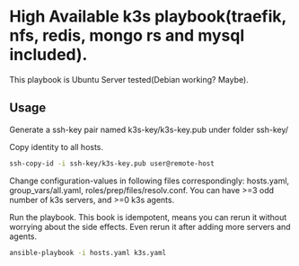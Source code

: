 # High Available k3s playbook(traefik, nfs, redis, mongo rs and mysql included).
This playbook is Ubuntu Server tested(Debian working? Maybe).

## Usage
Generate a ssh-key pair named k3s-key/k3s-key.pub under folder ssh-key/

Copy identity to all hosts.
```sh
ssh-copy-id -i ssh-key/k3s-key.pub user@remote-host
```
Change configuration-values in following files correspondingly: hosts.yaml, group_vars/all.yaml, roles/prep/files/resolv.conf. You can have >=3 odd number of k3s servers, and >=0 k3s agents.

Run the playbook. This book is idempotent, means you can rerun it without worrying about the side effects. Even rerun it after adding more servers and agents.
```sh
ansible-playbook -i hosts.yaml k3s.yaml
```
